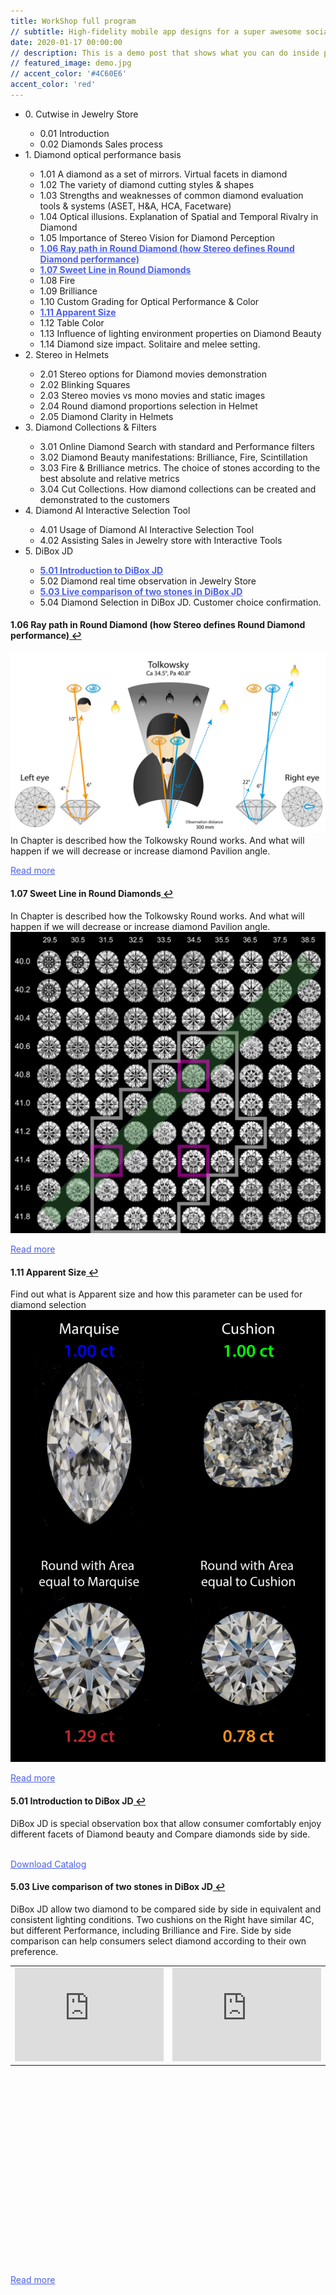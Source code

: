 ```yaml
---
title: WorkShop full program
// subtitle: High-fidelity mobile app designs for a super awesome social media company.
date: 2020-01-17 00:00:00
// description: This is a demo post that shows what you can do inside portfolio and blog posts. We’ve included everything you need to create engaging posts and case studies to show off your work in a beautiful way.
// featured_image: demo.jpg
// accent_color: '#4C60E6'
accent_color: 'red'
---
```


<ul>
  <li>0. Cutwise in Jewelry Store</li>
  <ul>
    <li>0.01 Introduction</li>
    <li>0.02 Diamonds Sales process</li>
  </ul>
  
  <li>1. Diamond optical performance basis</li>
  <ul>
  <li>1.01 A diamond as a set of mirrors. Virtual facets in diamond</li>
  <li>1.02 The variety of diamond cutting styles & shapes</li>
  <li>1.03 Strengths and weaknesses of common diamond evaluation tools & systems (ASET, H&A, HCA, Facetware)</li>
  <li>1.04 Optical illusions. Explanation of Spatial and Temporal Rivalry in Diamond</li>
  <li>1.05 Importance of Stereo Vision for Diamond Perception</li>
  <li><strong><a class="project__link button--text --right" style="color: #4C60E6; --color-var: #4C60E6" id="fnref:1" href="#fn:1">1.06 Ray path in Round Diamond (how Stereo defines Round Diamond performance)</a></strong></li>
  <li><strong><a class="project__link button--text --right" style="color: #4C60E6; --color-var: #4C60E6" id="fnref:2" href="#fn:2">1.07 Sweet Line in Round Diamonds</a></strong></li>
  <li>1.08 Fire</li>
  <li>1.09 Brilliance</li>
  <li>1.10 Custom Grading for Optical Performance & Color</li>
  <li><strong><a class="project__link button--text --right" style="color: #4C60E6; --color-var: #4C60E6" id="fnref:3" href="#fn:3">1.11 Apparent Size</a></strong></li>
  <li>1.12 Table Color</li>
  <li>1.13 Influence of lighting environment properties on Diamond Beauty</li>
  <li>1.14 Diamond size impact. Solitaire and melee setting.</li>
  </ul>

  <li>2. Stereo in Helmets</li>
  <ul>
  <li>2.01 Stereo options for Diamond movies demonstration</li>
  <li>2.02 Blinking Squares</li>
  <li>2.03 Stereo movies vs mono movies and static images</li>
  <li>2.04 Round diamond proportions selection in Helmet</li>
  <li>2.05 Diamond Clarity in Helmets</li>
  </ul>
  
  <li>3. Diamond Collections & Filters</li>
  <ul>
  <li>3.01 Online Diamond Search with standard and Performance filters</li>
  <li>3.02 Diamond Beauty manifestations: Brilliance, Fire, Scintillation</li>
  <li>3.03 Fire & Brilliance metrics. The choice of stones according to the best absolute and relative metrics</li>
  <li>3.04 Cut Collections. How diamond collections can be created and demonstrated to the customers</li>
  </ul>
  
  <li>4. Diamond AI Interactive Selection Tool</li>
  <ul>
  <li>4.01 Usage of Diamond AI Interactive Selection Tool</li>
  <li>4.02 Assisting Sales in Jewelry store with Interactive Tools</li>
  </ul>
  
  <li>5. DiBox JD</li>
  <ul>
  <li><strong><a class="project__link button--text --right" style="color: #4C60E6; --color-var: #4C60E6" id="fnref:4" href="#fn:4">5.01 Introduction to DiBox JD</a></strong></li>
  <li>5.02 Diamond real time observation in Jewelry Store</li>
  <li><strong><a class="project__link button--text --right" style="color: #4C60E6; --color-var: #4C60E6" id="fnref:5" href="#fn:5">5.03 Live comparison of two stones in DiBox JD</a></strong></li>
  <li>5.04 Diamond Selection in DiBox JD. Customer choice confirmation.</li>
  </ul>
  
</ul>


<h4 id="fn:1">1.06 Ray path in Round Diamond (how Stereo defines Round Diamond performance)<a href="#fnref:1" class="reversefootnote"> ↩</a></h4>

<div class="card post__content">
<div class="card__media">
<img src="/images/Stereoscopic-and-spatial-contrast-C-001.png" alt="">
</div>
<div class="card__description">
In Chapter is described how the Tolkowsky Round works. And what will happen if we will decrease or increase diamond Pavilion angle.
</div>
</div>

<a href="/blog/ray-path-in-round-diamond" class="project__link button--text --right" style="color: #4C60E6; --color-var: #4C60E6">Read more</a>




<h4 id="fn:2"><strong>1.07 Sweet Line in Round Diamonds</strong><a href="#fnref:2" class="reversefootnote"> ↩</a></h4>

<div class="card post__content">
<div class="card__description">
In Chapter is described how the Tolkowsky Round works. And what will happen if we will decrease or increase diamond Pavilion angle.
</div>
<div class="card__media">
<img src="/images/Office-04-SL.jpg" alt="">
</div>
</div>

<a href="/blog/demo-post" class="project__link button--text --right" style="color: #4C60E6; --color-var: #4C60E6">Read more</a>


<h4 id="fn:3"><strong>1.11 Apparent Size</strong><a href="#fnref:3" class="reversefootnote"> ↩</a></h4>

<div class="card post__content">
<div class="card__description">
Find out what is Apparent size and how this parameter can be used for diamond selection
</div>
<div class="card__media">
<img src="/images/spread-illustration-00.jpg" alt="">
</div>
</div>

<a href="/blog/apparent-size" class="project__link button--text --right" style="color: #4C60E6; --color-var: #4C60E6">Read more</a>


<h4 id="fn:4"><strong>5.01 Introduction to DiBox JD</strong><a href="#fnref:4" class="reversefootnote"> ↩</a></h4>

<div class="card post__content">
<div class="card__description">
DiBox JD is special observation box that allow consumer comfortably enjoy different facets of Diamond beauty and Compare diamonds side by side.
</div>
<div class="card__media">
<img src="/images/Cutwise-Live-gold-03012019.png" alt="">
</div>
</div>

<a href="/files/CutwiseLive_Catalogue.pdf" class="project__link button--text --right" style="color: #4C60E6; --color-var: #4C60E6">Download Catalog</a>

<h4 id="fn:5"><strong>5.03 Live comparison of two stones in DiBox JD</strong><a href="#fnref:5" class="reversefootnote"> ↩</a></h4>

<div class="card post__content">
<div class="card__description">
DiBox JD allow two diamond to be compared side by side in equivalent and consistent lighting conditions.
Two cushions on the Right have similar 4C, but different Performance, including Brilliance and Fire.
Side by side comparison can help consumers select diamond according to their own preference.
</div>
<div class="card__media">
</div>
</div>

<table width="100%" height="480px">
  <tr>
    <td><iframe name="Cutwise Player" width="100%" height="100%" frameborder="0" src="https://widget.cutwise.com/video/37626?sp=43" allowfullscreen></iframe></td>
    <td><iframe name="Cutwise Player" width="100%" height="100%" frameborder="0" src="https://widget.cutwise.com/video/37627?sp=43" allowfullscreen></iframe></td>
  </tr>
</table>


<a href="/blog/dibox-jd" class="project__link button--text --right" style="color: #4C60E6; --color-var: #4C60E6">Read more</a>
